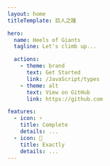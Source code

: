```yaml
---
layout: home
titleTemplate: 巨人之踵

hero:
  name: Heels of Giants
  tagline: Let's climb up...

  actions:
    - theme: brand
      text: Get Started
      link: /JavaScript/types
    - theme: alt
      text: View on GitHub
      link: https://github.com

features:
  - icon: ⚡️
    title: Complete
    details: ...
  - icon: 🖖
    title: Exactly
    details: ...
---
```

